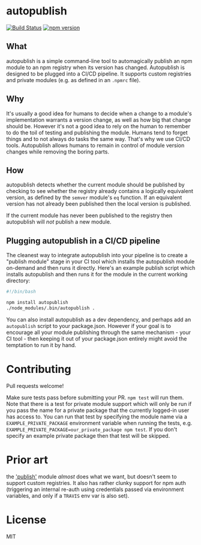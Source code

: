 # autopublish

[![Build Status](https://snap-ci.com/meetearnest/autopublish/branch/master/build_image)](https://snap-ci.com/meetearnest/autopublish/branch/master)
[![npm version](https://badge.fury.io/js/autopublish.svg)](https://badge.fury.io/js/autopublish)

## What
autopublish is a simple command-line tool to automagically publish an npm module to an npm registry when its version has changed. Autopublish is designed to be plugged into a CI/CD pipeline. It supports custom registries and private modules (e.g. as defined in an `.npmrc` file).

## Why
It's usually a good idea for humans to decide when a change to a module's implementation warrants a version change, as well as how big that change should be. However it's not a good idea to rely on the human to remember to do the toil of testing and publishing the module. Humans tend to forget things and to not always do tasks the same way. That's why we use CI/CD tools. Autopublish allows humans to remain in control of module version changes while removing the boring parts.

## How
autopublish detects whether the current module should be published by checking to see whether the registry already contains a logically equivalent version, as defined by the `semver` module's `eq` function. If an equivalent version has not already been published then the local version is published.

If the current module has never been published to the registry then autopublish will *not* publish a new module.

## Plugging autopublish in a CI/CD pipeline
The cleanest way to integrate autopublish into your pipeline is to create a "publish module" stage in your CI tool which installs the autopublish module on-demand and then runs it directly. Here's an example publish script which installs autopublish and then runs it for the module in the current working directory:
``` publish.sh
#!/bin/bash

npm install autopublish
./node_modules/.bin/autopublish .
```

You can also install autopublish as a dev dependency, and perhaps add an `autopublish` script to your package.json. However if your goal is to encourage all your module publishing through the same mechanism - your CI tool - then keeping it out of your package.json entirely might avoid the temptation to run it by hand.

# Contributing
Pull requests welcome!

Make sure tests pass before submitting your PR. `npm test` will run them. Note that there is a test for private module support which will only be run if you pass the name for a private package that the currently logged-in user has access to. You can run that test by specifying the module name via a `EXAMPLE_PRIVATE_PACKAGE` environment variable when running the tests, e.g. `EXAMPLE_PRIVATE_PACKAGE=our_private_package npm test`. If you don't specify an example private package then that test will be skipped.

# Prior art
the ['publish'](https://www.npmjs.com/package/publish) module *almost* does what we want, but doesn't seem to support custom registries. It also has rather clunky support for npm auth (triggering an internal re-auth using credentials passed via environment variables, and only if a `TRAVIS` env var is also set).

# License
MIT
